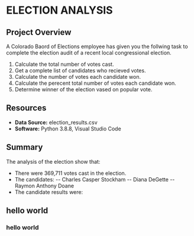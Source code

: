 # ELECTION ANALYSIS
## Project Overview

A Colorado Baord of Elections employee has given you the follwing task to complete the election audit of a recent local congressional election.

1)  Calculate the total number of votes cast.
2)  Get a complete list of candidates who recieved votes.
3)  Calculate the number of votes each candidate won.
4)  Calculate the perecent total number of votes each candidate won.
5)  Determine winner of the election vased on popular vote.

## Resources

- **Data Source:** election_results.csv
- **Software:** Python 3.8.8, Visual Studio Code

## Summary 

The analysis of the election show that:

- There were 369,711 votes cast in the election.
- The candidates:
-- Charles Casper Stockham
-- Diana DeGette
-- Raymon Anthony Doane
- The candidate results were:


## hello world
### hello world
